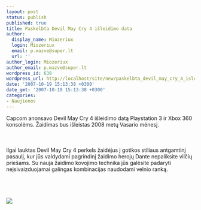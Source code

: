 ```yaml
---
layout: post
status: publish
published: true
title: Paskelbta Devil May Cry 4 išleidimo data
author:
  display_name: Miozeriux
  login: Miozeriux
  email: p.mazve@super.lt
  url: ''
author_login: Miozeriux
author_email: p.mazve@super.lt
wordpress_id: 638
wordpress_url: http://localhost/site/new/paskelbta_devil_may_cry_4_isleidimo_data/
date: '2007-10-19 15:13:38 +0300'
date_gmt: '2007-10-19 15:13:38 +0300'
categories:
- Naujienos
---
```

<p>Capcom anonsavo Devil May Cry 4 išleidimo datą Playstation 3 ir Xbox 360 konsolėms. Žaidimas bus išleistas 2008 metų Vasario mėnesį.<br />
<br><br />
<br>Ilgai lauktas Devil May Cry 4 perkels žaidėjus į gotikos stiliaus antgamtinį pasaulį, kur jūs valdydami pagrindinį žaidimo herojų Dante nepaliksite vilčių priešams. Su nauja žaidimo kovojimo technika jūs galėsite padaryti neįsivaizduojamai galingas kombinacijas naudodami velnio ranką.<br />
<br><br />
<br><br><img src="http://media2.playstadium.dk/img/kbj/nyheder/dmc4.jpg"><br></p>
